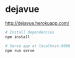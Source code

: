 # dejavue

http://dejavue.herokuapp.com/

``` bash
# Install dependencies
npm install

# Serve app at localhost:8080
npm run serve
```